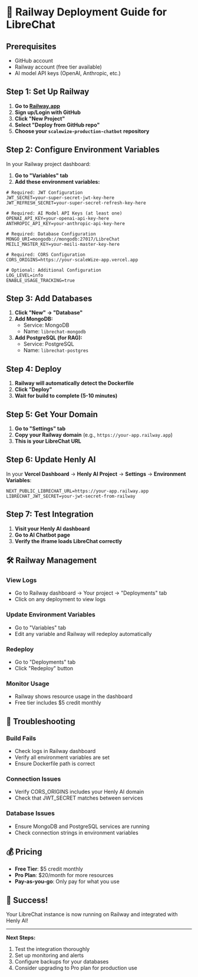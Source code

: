 # 🚂 Railway Deployment Guide for LibreChat

## Prerequisites
- GitHub account
- Railway account (free tier available)
- AI model API keys (OpenAI, Anthropic, etc.)

## Step 1: Set Up Railway

1. **Go to [Railway.app](https://railway.app)**
2. **Sign up/Login with GitHub**
3. **Click "New Project"**
4. **Select "Deploy from GitHub repo"**
5. **Choose your `scalewize-production-chatbot` repository**

## Step 2: Configure Environment Variables

In your Railway project dashboard:

1. **Go to "Variables" tab**
2. **Add these environment variables:**

```env
# Required: JWT Configuration
JWT_SECRET=your-super-secret-jwt-key-here
JWT_REFRESH_SECRET=your-super-secret-refresh-key-here

# Required: AI Model API Keys (at least one)
OPENAI_API_KEY=your-openai-api-key-here
ANTHROPIC_API_KEY=your-anthropic-api-key-here

# Required: Database Configuration
MONGO_URI=mongodb://mongodb:27017/LibreChat
MEILI_MASTER_KEY=your-meili-master-key-here

# Required: CORS Configuration
CORS_ORIGINS=https://your-scaleWize-app.vercel.app

# Optional: Additional Configuration
LOG_LEVEL=info
ENABLE_USAGE_TRACKING=true
```

## Step 3: Add Databases

1. **Click "New" → "Database"**
2. **Add MongoDB:**
   - Service: MongoDB
   - Name: `librechat-mongodb`
3. **Add PostgreSQL (for RAG):**
   - Service: PostgreSQL
   - Name: `librechat-postgres`

## Step 4: Deploy

1. **Railway will automatically detect the Dockerfile**
2. **Click "Deploy"**
3. **Wait for build to complete (5-10 minutes)**

## Step 5: Get Your Domain

1. **Go to "Settings" tab**
2. **Copy your Railway domain** (e.g., `https://your-app.railway.app`)
3. **This is your LibreChat URL**

## Step 6: Update Henly AI

In your **Vercel Dashboard** → **Henly AI Project** → **Settings** → **Environment Variables**:

```env
NEXT_PUBLIC_LIBRECHAT_URL=https://your-app.railway.app
LIBRECHAT_JWT_SECRET=your-jwt-secret-from-railway
```

## Step 7: Test Integration

1. **Visit your Henly AI dashboard**
2. **Go to AI Chatbot page**
3. **Verify the iframe loads LibreChat correctly**

## 🛠️ Railway Management

### View Logs
- Go to Railway dashboard → Your project → "Deployments" tab
- Click on any deployment to view logs

### Update Environment Variables
- Go to "Variables" tab
- Edit any variable and Railway will redeploy automatically

### Redeploy
- Go to "Deployments" tab
- Click "Redeploy" button

### Monitor Usage
- Railway shows resource usage in the dashboard
- Free tier includes $5 credit monthly

## 🔧 Troubleshooting

### Build Fails
- Check logs in Railway dashboard
- Verify all environment variables are set
- Ensure Dockerfile path is correct

### Connection Issues
- Verify CORS_ORIGINS includes your Henly AI domain
- Check that JWT_SECRET matches between services

### Database Issues
- Ensure MongoDB and PostgreSQL services are running
- Check connection strings in environment variables

## 💰 Pricing

- **Free Tier**: $5 credit monthly
- **Pro Plan**: $20/month for more resources
- **Pay-as-you-go**: Only pay for what you use

## 🎉 Success!

Your LibreChat instance is now running on Railway and integrated with Henly AI!

---

**Next Steps:**
1. Test the integration thoroughly
2. Set up monitoring and alerts
3. Configure backups for your databases
4. Consider upgrading to Pro plan for production use 